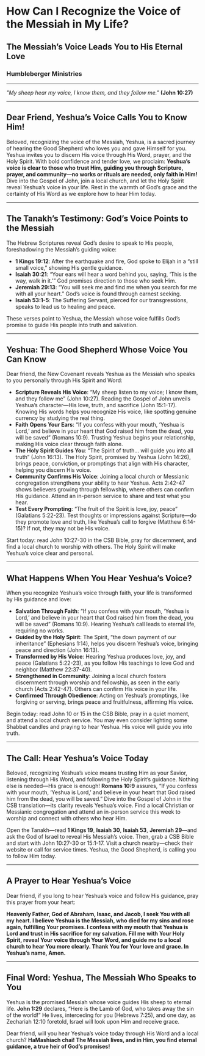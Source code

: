 # How Can I Recognize the Voice of the Messiah in My Life?

## The Messiah’s Voice Leads You to His Eternal Love

### Humbleberger Ministries

---

_"My sheep hear my voice, I know them, and they follow me."_
**(John 10:27)**

---

## Dear Friend, Yeshua’s Voice Calls You to Know Him!

Beloved, recognizing the voice of the Messiah, Yeshua, is a sacred journey of hearing the Good Shepherd who loves you and gave Himself for you. Yeshua invites you to discern His voice through His Word, prayer, and the Holy Spirit. With bold confidence and tender love, we proclaim: **Yeshua’s voice is clear to those who trust Him, guiding you through Scripture, prayer, and community—no works or rituals are needed, only faith in Him!** Dive into the Gospel of John, join a local church, and let the Holy Spirit reveal Yeshua’s voice in your life. Rest in the warmth of God’s grace and the certainty of His Word as we explore how to hear Him today.

---

## The Tanakh’s Testimony: God’s Voice Points to the Messiah

The Hebrew Scriptures reveal God’s desire to speak to His people, foreshadowing the Messiah’s guiding voice:

- **1 Kings 19:12**: After the earthquake and fire, God spoke to Elijah in a “still small voice,” showing His gentle guidance.
- **Isaiah 30:21**: “Your ears will hear a word behind you, saying, ‘This is the way, walk in it.’” God promises direction to those who seek Him.
- **Jeremiah 29:13**: “You will seek me and find me when you search for me with all your heart.” God’s voice is found through earnest seeking.
- **Isaiah 53:1-5**: The Suffering Servant, pierced for our transgressions, speaks to lead us to healing and peace.

These verses point to Yeshua, the Messiah whose voice fulfills God’s promise to guide His people into truth and salvation.

---

## Yeshua: The Good Shepherd Whose Voice You Can Know

Dear friend, the New Covenant reveals Yeshua as the Messiah who speaks to you personally through His Spirit and Word:

- **Scripture Reveals His Voice**: “My sheep listen to my voice; I know them, and they follow me” (John 10:27). Reading the Gospel of John unveils Yeshua’s character—His love, truth, and sacrifice (John 15:1-17). Knowing His words helps you recognize His voice, like spotting genuine currency by studying the real thing.
- **Faith Opens Your Ears**: “If you confess with your mouth, ‘Yeshua is Lord,’ and believe in your heart that God raised him from the dead, you will be saved” (Romans 10:9). Trusting Yeshua begins your relationship, making His voice clear through faith alone.
- **The Holy Spirit Guides You**: “The Spirit of truth… will guide you into all truth” (John 16:13). The Holy Spirit, promised by Yeshua (John 14:26), brings peace, conviction, or promptings that align with His character, helping you discern His voice.
- **Community Confirms His Voice**: Joining a local church or Messianic congregation strengthens your ability to hear Yeshua. Acts 2:42-47 shows believers growing through fellowship, where others can confirm His guidance. Attend an in-person service to share and test what you hear.
- **Test Every Prompting**: “The fruit of the Spirit is love, joy, peace” (Galatians 5:22-23). Test thoughts or impressions against Scripture—do they promote love and truth, like Yeshua’s call to forgive (Matthew 6:14-15)? If not, they may not be His voice.

Start today: read John 10:27-30 in the CSB Bible, pray for discernment, and find a local church to worship with others. The Holy Spirit will make Yeshua’s voice clear and personal.

---

## What Happens When You Hear Yeshua’s Voice?

When you recognize Yeshua’s voice through faith, your life is transformed by His guidance and love:

- **Salvation Through Faith**: “If you confess with your mouth, ‘Yeshua is Lord,’ and believe in your heart that God raised him from the dead, you will be saved” (Romans 10:9). Hearing Yeshua’s call leads to eternal life, requiring no works.
- **Guided by the Holy Spirit**: The Spirit, “the down payment of our inheritance” (Ephesians 1:14), helps you discern Yeshua’s voice, bringing peace and direction (John 16:13).
- **Transformed by His Voice**: Hearing Yeshua produces love, joy, and peace (Galatians 5:22-23), as you follow His teachings to love God and neighbor (Matthew 22:37-40).
- **Strengthened in Community**: Joining a local church fosters discernment through worship and fellowship, as seen in the early church (Acts 2:42-47). Others can confirm His voice in your life.
- **Confirmed Through Obedience**: Acting on Yeshua’s promptings, like forgiving or serving, brings peace and fruitfulness, affirming His voice.

Begin today: read John 10 or 15 in the CSB Bible, pray in a quiet moment, and attend a local church service. You may even consider lighting some Shabbat candles and praying to hear Yeshua. His voice will guide you into truth.

---

## The Call: Hear Yeshua’s Voice Today

Beloved, recognizing Yeshua’s voice means trusting Him as your Savior, listening through His Word, and following the Holy Spirit’s guidance. Nothing else is needed—His grace is enough! **Romans 10:9** assures, “If you confess with your mouth, ‘Yeshua is Lord,’ and believe in your heart that God raised him from the dead, you will be saved.” Dive into the Gospel of John in the CSB translation—its clarity reveals Yeshua’s voice. Find a local Christian or Messianic congregation and attend an in-person service this week to worship and connect with others who hear Him.

Open the Tanakh—read **1 Kings 19**, **Isaiah 30**, **Isaiah 53**, **Jeremiah 29**—and ask the God of Israel to reveal His Messiah’s voice. Then, grab a CSB Bible and start with John 10:27-30 or 15:1-17. Visit a church nearby—check their website or call for service times. Yeshua, the Good Shepherd, is calling you to follow Him today.

---

## A Prayer to Hear Yeshua’s Voice

Dear friend, if you long to hear Yeshua’s voice and follow His guidance, pray this prayer from your heart:

**Heavenly Father, God of Abraham, Isaac, and Jacob, I seek You with all my heart. I believe Yeshua is the Messiah, who died for my sins and rose again, fulfilling Your promises. I confess with my mouth that Yeshua is Lord and trust in His sacrifice for my salvation. Fill me with Your Holy Spirit, reveal Your voice through Your Word, and guide me to a local church to hear You more clearly. Thank You for Your love and grace. In Yeshua’s name, Amen.**

---

## Final Word: Yeshua, The Messiah Who Speaks to You

Yeshua is the promised Messiah whose voice guides His sheep to eternal life. **John 1:29** declares, “Here is the Lamb of God, who takes away the sin of the world!” He lives, interceding for you (Hebrews 7:25), and one day, as Zechariah 12:10 foretold, Israel will look upon Him and receive grace.

Dear friend, will you hear Yeshua’s voice today through His Word and a local church? **HaMashiach chai! The Messiah lives, and in Him, you find eternal guidance, a true heir of God’s promises!**